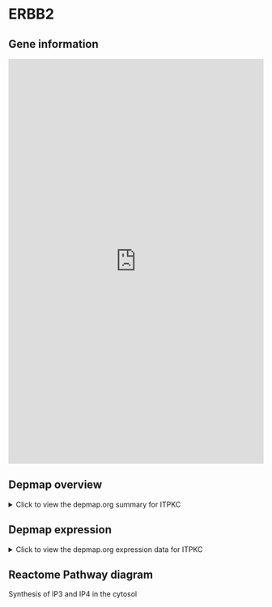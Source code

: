 <h1>ERBB2</h1>

<h2>Gene information</h2>
<iframe src="https://depmap.org/portal/gene/ITPKC?tab=about" style="border:none;width:100%;height:800px"></iframe>

<h2>Depmap overview</h2>
<details>
  <summary>Click to view the depmap.org summary for ITPKC</summary>
  <iframe src="https://depmap.org/portal/gene/ITPKC?tab=overview" style="border:none;width:100%;height:800px"></iframe>
</details>

<h2>Depmap expression</h2>
<details>
  <summary>Click to view the depmap.org expression data for ITPKC</summary>
  <iframe src="https://depmap.org/portal/gene/ITPKC?tab=characterization" style="border:none;width:100%;height:800px"></iframe>
</details>



<h2>Reactome Pathway diagram</h2>
Synthesis of IP3 and IP4 in the cytosol
<div id="diagramHolder"></div>

<script>
    //Creating the Reactome Diagram widget
    //Take into account a proxy needs to be set up in your server side pointing to www.reactome.org
    function onReactomeDiagramReady(){  //This function is automatically called when the widget code is ready to be used
        var diagram = Reactome.Diagram.create({
            "placeHolder" : "diagramHolder",
            "width" : 900,
            "height" : 500
        });

        //Initialising it to the "Hemostasis" pathway
        diagram.loadDiagram("R-HSA-1855204");

        //Adding different listeners

        diagram.onDiagramLoaded(function (loaded) {
            console.info("Loaded ", loaded);
            diagram.flagItems("BAD");
	    diagram.flagItems("Q92934");
            if (loaded == "R-HSA-1855204") diagram.selectItem("R-HSA-1855204");
        });

     }
</script>



